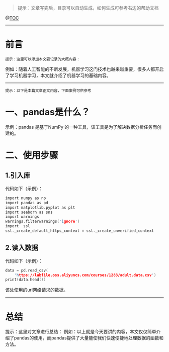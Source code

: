 > 提示：文章写完后，目录可以自动生成，如何生成可参考右边的帮助文档

@[TOC](文章目录)

---

# 前言
`提示：这里可以添加本文要记录的大概内容：`

例如：随着人工智能的不断发展，机器学习这门技术也越来越重要，很多人都开启了学习机器学习，本文就介绍了机器学习的基础内容。

---

`提示：以下是本篇文章正文内容，下面案例可供参考`

# 一、pandas是什么？
示例：pandas 是基于NumPy 的一种工具，该工具是为了解决数据分析任务而创建的。

# 二、使用步骤
## 1.引入库
代码如下（示例）：

```c
import numpy as np
import pandas as pd
import matplotlib.pyplot as plt
import seaborn as sns
import warnings
warnings.filterwarnings('ignore')
import  ssl
ssl._create_default_https_context = ssl._create_unverified_context
```

## 2.读入数据
代码如下（示例）：
```c
data = pd.read_csv(
    'https://labfile.oss.aliyuncs.com/courses/1283/adult.data.csv')
print(data.head())
```
该处使用的url网络请求的数据。

---

# 总结
提示：这里对文章进行总结：
例如：以上就是今天要讲的内容，本文仅仅简单介绍了pandas的使用，而pandas提供了大量能使我们快速便捷地处理数据的函数和方法。